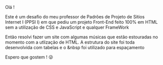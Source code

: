Olá !

Este é um desafio do meu professor de Padrões de Projeto de Sitios Internet I (PPSI I) em que pediu um projeto Front-End feito 100% em HTML sem a utilização de CSS e JavaScript e qualquer FrameWork

Então resolvi fazer um site com algumas músicas que estão estouradas no momento com a utlização de HTML. A estrutura do site foi toda desenvolvida com tabelas e o &nbsp foi utilizado para espaçamento

Espero que gostem ! 😜